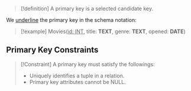 
>[!definition]
> A primary key is a selected candidate key.

We <u>underline</u> the primary key in the schema notation:

  >[!example]
  > Movies(<u>id: INT</u>, title: **TEXT**, genre: **TEXT**, opened: **DATE**)
  
## Primary Key Constraints

>[!Constraint]
> A primary key must satisfy the followings:
> - Uniquely identifies a tuple in a relation.
> - Primary key attributes cannot be NULL.